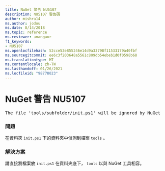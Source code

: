 ```yaml
---
title: NuGet 警告 NU5107
description: NU5107 警告碼
author: mishra14
ms.author: jodou
ms.date: 8/14/2018
ms.topic: reference
ms.reviewer: anangaur
f1_keywords:
- NU5107
ms.openlocfilehash: 52cce53e855246e14d9a33798f11533179a40fbf
ms.sourcegitcommit: ee6c3f203648a5561c809db54ebeb1d0f0598b68
ms.translationtype: MT
ms.contentlocale: zh-TW
ms.lasthandoff: 01/26/2021
ms.locfileid: "98778023"
---
```

# <a name="nuget-warning-nu5107"></a>NuGet 警告 NU5107
<pre>The file 'tools/subfolder/init.ps1' will be ignored by NuGet because it is not directly under 'tools' folder. Place the file directly under 'tools' folder.</pre>

### <a name="issue"></a>問題

在資料夾 `init.ps1` 下的資料夾中偵測到檔案 `tools` 。


### <a name="solution"></a>解決方案

請直接將檔案放 `init.ps1` 在資料夾底下， `tools` 以與 NuGet 工具相容。

